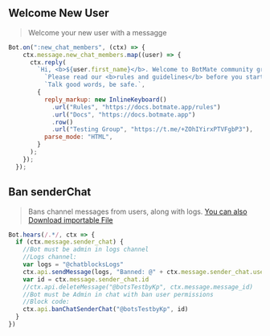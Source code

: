 ## Welcome New User
> Welcome your new user with a messagge

```js
Bot.on(":new_chat_members", (ctx) => {
    ctx.message.new_chat_members.map((user) => {
      ctx.reply(
        `Hi, <b>${user.first_name}</b>. Welcome to BotMate community group. ` +
          `Please read our <b>rules and guidelines</b> before you start using BotMate.\n` +
          `Talk good words, be safe.`,
        {
          reply_markup: new InlineKeyboard()
            .url("Rules", "https://docs.botmate.app/rules")
            .url("Docs", "https://docs.botmate.app")
            .row()
            .url("Testing Group", "https://t.me/+ZOhIYirxPTVFgbP3"),
          parse_mode: "HTML",
        }
      );
    });
  });
```

## Ban senderChat
> Bans channel messages from users, along with logs. [You can also Download importable File](https://t.me/BotMate/33515)
```js
Bot.hears(/.*/, ctx => {
  if (ctx.message.sender_chat) {
    //Bot must be admin in logs channel
    //Logs channel:
    var logs = "@chatblocksLogs"
    ctx.api.sendMessage(logs, "Banned: @" + ctx.message.sender_chat.username)
    var id = ctx.message.sender_chat.id
    //ctx.api.deleteMessage("@botsTestbyKp", ctx.message.message_id)
    //Bot must be Admin in chat with ban user permissions 
    //Block code:
    ctx.api.banChatSenderChat("@botsTestbyKp", id)
  }
})
```

